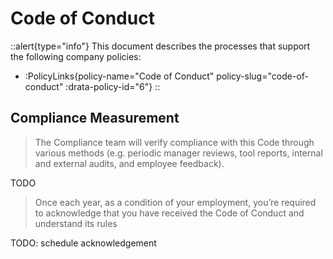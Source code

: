 # Code of Conduct

::alert{type="info"}
This document describes the processes that support the following company policies:
- :PolicyLinks{policy-name="Code of Conduct" policy-slug="code-of-conduct" :drata-policy-id="6"}
::

## Compliance Measurement

> The Compliance team will verify compliance with this Code through various methods (e.g. periodic manager reviews, tool reports, internal and external audits, and employee feedback).

TODO

> Once each year, as a condition of your employment, you’re required to acknowledge that you have received the Code of Conduct and understand its rules

TODO: schedule acknowledgement